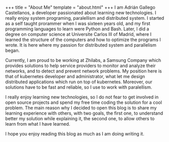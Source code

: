 +++
title = "About Me"
template = "about.html"
+++
I am Adrián Gallego Castellanos, a developer passionated about learning new technologies. I really enjoy system programing, paralellism and distributed system. I started as a self taught prorammer when I was sixteen years old, and my first programming languages to learn were Python and Bash. Later, I did a degree on computer science at Universite Carlos III of Madrid, where I learned the structure of the computers and how to optimize the programs I wrote. It is here where my passion for distributed system and parallelism began.

Currently, I am proud to be working at Zhilabs, a Samsung Company which provides solutions to help service providers to monitor and analyze their networks, and to detect and prevent network problems. My position here is that of kubernetes developer and administrator, what let me design distributed applications which run on top of kubernetes. Moreover, our solutions have to be fast and reliable, so I use to work with paralellism.

I really enjoy learning new technologies, so I do not fear to get involved in open source projects and spend my free time coding the solution for a cool problem. The main reason why I decided to open this blog is to share my learning experience with others, with two goals, the first one, to understand better my solution while explaining it, the second one, to allow others to learn from what I have learned.

I hope you enjoy reading this blog as much as I am doing writing it.
